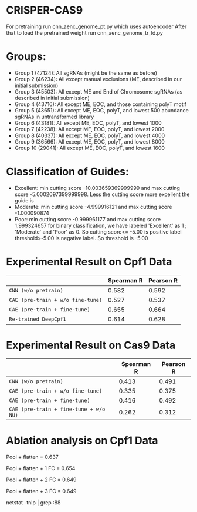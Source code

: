 # CRISPER-CAS9

For pretraining run cnn_aenc_genome_pt.py which uses autoencoder
After that to load the pretrained weight run cnn_aenc_genome_tr_ld.py

# Groups:

- Group 1 (47124): All sgRNAs (might be the same as before)
- Group 2 (46234): All except manual exclusions (ME, described in our initial submission)
- Group 3 (45503): All except ME and End of Chromosome sgRNAs (as described in initial submission)
- Group 4 (43716): All except ME, EOC, and those containing polyT motif 
- Group 5 (43651): All except ME, EOC, polyT, and lowest 500 abundance sgRNAs in untransformed library
- Group 6 (43181): All except ME, EOC, polyT, and lowest 1000
- Group 7 (42238): All except ME, EOC, polyT, and lowest 2000  
- Group 8 (40337): All except ME, EOC, polyT, and lowest 4000  
- Group 9 (36566): All except ME, EOC, polyT, and lowest 8000 
- Group 10 (29041): All except ME, EOC, polyT, and lowest 1600

# Classification of Guides:
- Excellent: min cutting score -10.003659369999999 and max cutting score  -5.0002097399999998. Less the cutting score more                  excellent the guide is
- Moderate: min cutting score -4.999916121 and max cutting score -1.000090874 
- Poor: min cutting score -0.999961177 and max cutting score 1.999324657
for binary classification, we have labeled 'Excellent' as 1 ; 'Moderate' and 'Poor' as 0. So cutting score<= -5.00 is positive label threshold>-5.00 is negative label. So threshold is -5.00

# Experimental Result on Cpf1 Data

|  | Spearman R | Pearson R |  
| --- | --- | --- |
| `CNN (w/o pretrain)` | 0.582 |  0.592 |
| `CAE (pre-train + w/o fine-tune)` | 0.527 | 0.537 |
| `CAE (pre-train + fine-tune)` | 0.655 |  0.664 |
| `Re-trained DeepCpf1` | 0.614 |  0.628 |

# Experimental Result on Cas9 Data

|  | Spearman R | Pearson R |  
| --- | --- | --- |
| `CNN (w/o pretrain)` | 0.413 |  0.491 |
| `CAE (pre-train + w/o fine-tune)` | 0.335 | 0.375 |
| `CAE (pre-train + fine-tune)` | 0.416 | 0.492  |
| `CAE (pre-train + fine-tune + w/o NU)` | 0.262 | 0.312  |

# Ablation analysis on Cpf1 Data
Pool + flatten = 0.637

Pool + flatten + 1 FC = 0.654

Pool + flatten + 2 FC = 0.649

Pool + flatten + 3 FC = 0.649



netstat -tnlp | grep :88
